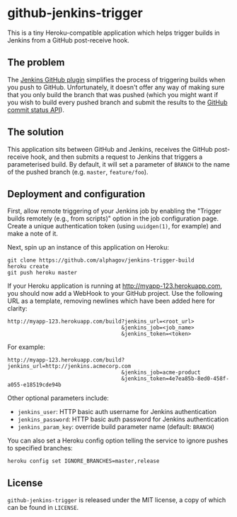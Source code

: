 # github-jenkins-trigger

This is a tiny Heroku-compatible application which helps trigger builds in
Jenkins from a GitHub post-receive hook.

## The problem

The [Jenkins GitHub plugin][1] simplifies the process of triggering builds
when you push to GitHub. Unfortunately, it doesn't offer any way of making
sure that you only build the branch that was pushed (which you might want if
you wish to build every pushed branch and submit the results to the [GitHub
commit status API][2]).

[1]: https://wiki.jenkins-ci.org/display/JENKINS/GitHub+Plugin
[2]: http://developer.github.com/v3/repos/statuses/

## The solution

This application sits between GitHub and Jenkins, receives the GitHub
post-receive hook, and then submits a request to Jenkins that triggers a
parameterised build. By default, it will set a parameter of `BRANCH` to the
name of the pushed branch (e.g. `master`, `feature/foo`).

## Deployment and configuration

First, allow remote triggering of your Jenkins job by enabling the "Trigger
builds remotely (e.g., from scripts)" option in the job configuration page.
Create a unique authentication token (using `uuidgen(1)`, for example) and
make a note of it.

Next, spin up an instance of this application on Heroku:

    git clone https://github.com/alphagov/jenkins-trigger-build
    heroku create
    git push heroku master

If your Heroku application is running at http://myapp-123.herokuapp.com, you
should now add a WebHook to your GitHub project. Use the following URL as a
template, removing newlines which have been added here for clarity:

    http://myapp-123.herokuapp.com/build?jenkins_url=<root_url>
                                        &jenkins_job=<job_name>
                                        &jenkins_token=<token>

For example:

    http://myapp-123.herokuapp.com/build?jenkins_url=http://jenkins.acmecorp.com
                                        &jenkins_job=acme-product
                                        &jenkins_token=4e7ea85b-8ed0-458f-a055-e18519cde94b

Other optional parameters include:

- `jenkins_user`: HTTP basic auth username for Jenkins authentication
- `jenkins_password`: HTTP basic auth password for Jenkins authentication
- `jenkins_param_key`: override build parameter name (default: `BRANCH`)

You can also set a Heroku config option telling the service to ignore pushes
to specified branches:

    heroku config set IGNORE_BRANCHES=master,release

## License

`github-jenkins-trigger` is released under the MIT license, a copy of which
can be found in `LICENSE`.
